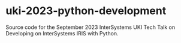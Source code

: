 # uki-2023-python-development
Source code for the September 2023 InterSystems UKI Tech Talk on Developing on InterSystems IRIS with Python.
